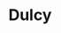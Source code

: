 ---
title: Dulcy
year: 1934
opening_date: 1934-04-24
closing_date: 
layout: productions
image:
image_caption:
image_credit:
playbill:
category:
Theatre: Theatre Jacksonville
cast:
  Blair Patterson: Allen Moreland
  Henry Jordan: Clyde Harris
  Mrs. Forbes: Elizabeth Roof
  Angela Forbes: Genevieve Kenly
  Tom Sterrett: George Nichols
  William Parker: John Salzer
  C. Rogers Forbes: Lawrence Case
  Dulcy: Mary Keen
  Gordon Smith: Stokes Perry
  Vincent Leach: Virgil Perry
  Schuyler VanDyke: Will Shapiro
crew:
  Director: W.B. Van Riper
  Staging: Arthur Bunch
  Props:
    - Frances Blackwell
    - Mrs. Douglas Haygood
understudies:
orchestra:
external_links:
---